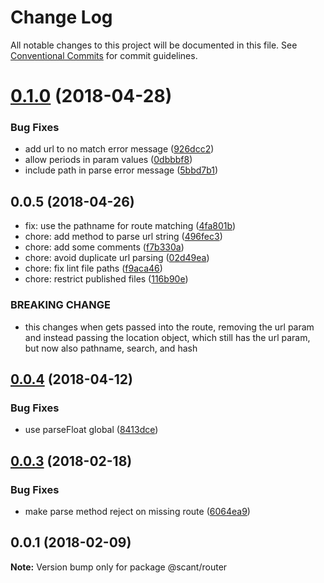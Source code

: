# Change Log

All notable changes to this project will be documented in this file.
See [Conventional Commits](https://conventionalcommits.org) for commit guidelines.

<a name="0.1.0"></a>
# [0.1.0](https://github.com/w33ble/scant-js/tree/master/packages/router/compare/@scant/router@0.0.5...@scant/router@0.1.0) (2018-04-28)


### Bug Fixes

* add url to no match error message ([926dcc2](https://github.com/w33ble/scant-js/tree/master/packages/router/commit/926dcc2))
* allow periods in param values ([0dbbbf8](https://github.com/w33ble/scant-js/tree/master/packages/router/commit/0dbbbf8))
* include path in parse error message ([5bbd7b1](https://github.com/w33ble/scant-js/tree/master/packages/router/commit/5bbd7b1))




<a name="0.0.5"></a>
## 0.0.5 (2018-04-26)

* fix: use the pathname for route matching ([4fa801b](https://github.com/w33ble/scant-js/tree/master/packages/router/commit/4fa801b))
* chore: add method to parse url string ([496fec3](https://github.com/w33ble/scant-js/tree/master/packages/router/commit/496fec3))
* chore: add some comments ([f7b330a](https://github.com/w33ble/scant-js/tree/master/packages/router/commit/f7b330a))
* chore: avoid duplicate url parsing ([02d49ea](https://github.com/w33ble/scant-js/tree/master/packages/router/commit/02d49ea))
* chore: fix lint file paths ([f9aca46](https://github.com/w33ble/scant-js/tree/master/packages/router/commit/f9aca46))
* chore: restrict published files ([116b90e](https://github.com/w33ble/scant-js/tree/master/packages/router/commit/116b90e))


### BREAKING CHANGE

* this changes when gets passed into the route, removing the url param and instead passing the location object, which still has the url param, but now also pathname, search, and hash




<a name="0.0.4"></a>
## [0.0.4](https://github.com/w33ble/scant-js/tree/master/packages/router/compare/@scant/router@0.0.3...@scant/router@0.0.4) (2018-04-12)


### Bug Fixes

* use parseFloat global ([8413dce](https://github.com/w33ble/scant-js/tree/master/packages/router/commit/8413dce))




<a name="0.0.3"></a>
## [0.0.3](https://github.com/w33ble/scant-js/tree/master/packages/router/compare/@scant/router@0.0.2...@scant/router@0.0.3) (2018-02-18)


### Bug Fixes

* make parse method reject on missing route ([6064ea9](https://github.com/w33ble/scant-js/tree/master/packages/router/commit/6064ea9))




<a name="0.0.1"></a>
## 0.0.1 (2018-02-09)




**Note:** Version bump only for package @scant/router
